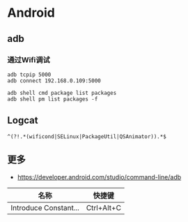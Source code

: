 # Android

## adb

### 通过Wifi调试

```
adb tcpip 5000
adb connect 192.168.0.109:5000
```

```
adb shell cmd package list packages
adb shell pm list packages -f
```

## Logcat

```
^(?!.*(wificond|SELinux|PackageUtil|QSAnimator)).*$
```

## 更多

- https://developer.android.com/studio/command-line/adb

|名称|快捷键|
|---|---|
|Introduce Constant...|Ctrl+Alt+C|
